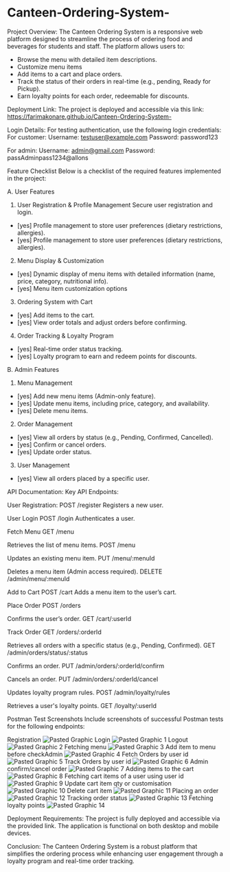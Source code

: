 # Canteen-Ordering-System-

Project Overview:
The Canteen Ordering System is a responsive web platform designed to streamline the process of ordering food and beverages for students and staff. The platform allows users to:
- Browse the menu with detailed item descriptions.
- Customize menu items 
- Add items to a cart and place orders.
- Track the status of their orders in real-time (e.g., pending, Ready for Pickup).
- Earn loyalty points for each order, redeemable for discounts.

Deployment Link:
The project is deployed and accessible via this link:
https://farimakonare.github.io/Canteen-Ordering-System-


Login Details:
For testing authentication, use the following login credentials:
For customer:
Username: testuser@example.com
Password: password123

For admin:
Username: admin@gmail.com
Password: passAdminpass1234@allons

Feature Checklist
Below is a checklist of the required features implemented in the project:

A. User Features
1. User Registration & Profile Management
 Secure user registration and login.
 - [yes] Profile management to store user preferences (dietary restrictions, allergies).
 - [yes] Profile management to store user preferences (dietary restrictions, allergies).

2. Menu Display & Customization
 - [yes] Dynamic display of menu items with detailed information (name, price, category, nutritional info).
 - [yes] Menu item customization options

 3. Ordering System with Cart
 - [yes] Add items to the cart.
 - [yes] View order totals and adjust orders before confirming.

 4. Order Tracking & Loyalty Program
 - [yes] Real-time order status tracking.
 - [yes] Loyalty program to earn and redeem points for discounts.

B. Admin Features
1. Menu Management
 - [yes] Add new menu items (Admin-only feature).
 - [yes] Update menu items, including price, category, and availability.
 - [yes] Delete menu items.
2. Order Management
 - [yes] View all orders by status (e.g., Pending, Confirmed, Cancelled).
 - [yes] Confirm or cancel orders.
 - [yes] Update order status.
3. User Management
 - [yes] View all orders placed by a specific user.

API Documentation:
Key API Endpoints:

User Registration:
POST /register
Registers a new user.

User Login
POST /login
Authenticates a user.

Fetch Menu
GET /menu

Retrieves the list of menu items.
POST /menu

Updates an existing menu item.
PUT /menu/:menuId

Deletes a menu item (Admin access required).
DELETE /admin/menu/:menuId

Add to Cart
POST /cart
Adds a menu item to the user’s cart.

Place Order
POST /orders

Confirms the user’s order.
GET /cart/:userId

Track Order
GET /orders/:orderId

Retrieves all orders with a specific status (e.g., Pending, Confirmed).
GET /admin/orders/status/:status


Confirms an order.
PUT /admin/orders/:orderId/confirm

Cancels an order.
PUT /admin/orders/:orderId/cancel

Updates loyalty program rules.
POST /admin/loyalty/rules

Retrieves a user's loyalty points.
GET /loyalty/:userId


Postman Test Screenshots
Include screenshots of successful Postman tests for the following endpoints:

Registration
![Pasted Graphic](https://github.com/user-attachments/assets/c53c2773-0e48-4646-a329-5c4b653a3c72)
Login
![Pasted Graphic 1](https://github.com/user-attachments/assets/96380a4a-f865-44f3-a90c-e65c9facfe50)
Logout
![Pasted Graphic 2](https://github.com/user-attachments/assets/91de3e4f-abd6-4318-ac87-98433f252100)
Fetching menu
![Pasted Graphic 3](https://github.com/user-attachments/assets/46fd29a3-cf4c-497c-9562-1afff41496f2)
Add item to menu before checkAdmin
![Pasted Graphic 4](https://github.com/user-attachments/assets/0b076ce7-8291-4083-a42b-54e0a848b086)
Fetch Orders by user id
![Pasted Graphic 5](https://github.com/user-attachments/assets/dc337b16-7d51-4b2f-af56-8f52027fe7e8)
Track Orders by user id
![Pasted Graphic 6](https://github.com/user-attachments/assets/076348fe-453c-4d6d-a732-9bfee25e3083)
Admin confirm/cancel order
![Pasted Graphic 7](https://github.com/user-attachments/assets/a88ab0ea-3a07-4728-aa5d-4c2b3659ec96)
Adding items to the cart
![Pasted Graphic 8](https://github.com/user-attachments/assets/e69b5fdf-5440-466b-9730-de1c7250cf95)
Fetching cart items of a user using user id
![Pasted Graphic 9](https://github.com/user-attachments/assets/2ebf540c-235e-44cc-84a4-cc4d6475cfd8)
Update cart item qty or customisation
![Pasted Graphic 10](https://github.com/user-attachments/assets/2c05d9cf-deed-42aa-abd7-2d4987942742)
Delete cart item
![Pasted Graphic 11](https://github.com/user-attachments/assets/81132cc7-ce03-437f-ac7a-9dc85e2c5bb0)
Placing an order
![Pasted Graphic 12](https://github.com/user-attachments/assets/c823e000-e5c2-43bf-b376-f3b2c4f66c56)
Tracking order status
![Pasted Graphic 13](https://github.com/user-attachments/assets/db9cefaa-8ee9-40b4-b770-e52c6b23f297)
Fetching loyalty points
![Pasted Graphic 14](https://github.com/user-attachments/assets/52a21481-b79e-4280-905c-edc9252fedef)

Deployment Requirements:
The project is fully deployed and accessible via the provided link.
The application is functional on both desktop and mobile devices.

Conclusion:
The Canteen Ordering System is a robust platform that simplifies the ordering process while enhancing user engagement through a loyalty program and real-time order tracking.
